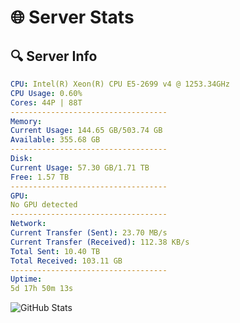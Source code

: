 # 🌐 Server Stats
## 🔍 Server Info
```yaml
CPU: Intel(R) Xeon(R) CPU E5-2699 v4 @ 1253.34GHz
CPU Usage: 0.60%
Cores: 44P | 88T
-----------------------------------
Memory:
Current Usage: 144.65 GB/503.74 GB
Available: 355.68 GB
-----------------------------------
Disk:
Current Usage: 57.30 GB/1.71 TB
Free: 1.57 TB
-----------------------------------
GPU:
No GPU detected
-----------------------------------
Network:
Current Transfer (Sent): 23.70 MB/s
Current Transfer (Received): 112.38 KB/s
Total Sent: 10.40 TB
Total Received: 103.11 GB
-----------------------------------
Uptime:
5d 17h 50m 13s
```
![GitHub Stats](https://img.shields.io/badge/Updated-2025-03-13_15:13:02-blue)